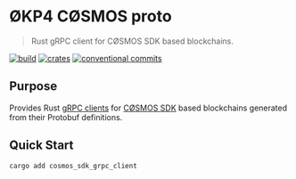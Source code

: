 # ØKP4 CØSMOS proto

> Rust gRPC client for CØSMOS SDK based blockchains.

[![build](https://github.com/okp4/okp4-cosmos-proto/actions/workflows/build.yml/badge.svg)](https://github.com/okp4/okp4-cosmos-proto/actions/workflows/build.yml)
[![crates](https://img.shields.io/crates/v/cosmos_sdk_grpc_client)](https://crates.io/crates/cosmos_sdk_grpc_client)
[![conventional commits](https://img.shields.io/badge/Conventional%20Commits-1.0.0-yellow.svg)](https://conventionalcommits.org)

## Purpose

Provides Rust [gRPC clients](https://docs.rs/tonic/latest/tonic/) for [CØSMOS SDK](https://docs.cosmos.network) based blockchains generated from their Protobuf definitions.

## Quick Start

```sh
cargo add cosmos_sdk_grpc_client
```
